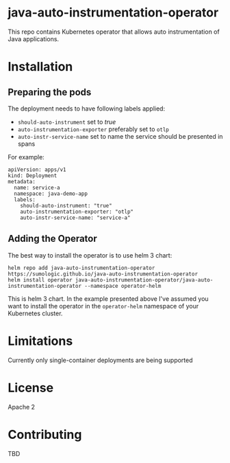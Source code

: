 # java-auto-instrumentation-operator

This repo contains Kubernetes operator that allows auto instrumentation of Java applications.

# Installation

## Preparing the pods

The deployment needs to have following labels applied:
* `should-auto-instrument` set to *true*
* `auto-instrumentation-exporter` preferably set to `otlp`
* `auto-instr-service-name` set to name the service should be presented in spans

For example:

```
apiVersion: apps/v1
kind: Deployment
metadata:
  name: service-a
  namespace: java-demo-app
  labels:
    should-auto-instrument: "true"
    auto-instrumentation-exporter: "otlp"
    auto-instr-service-name: "service-a"
```

## Adding the Operator

The best way to install the operator is to use helm 3 chart:
```shell script
helm repo add java-auto-instrumentation-operator https://sumologic.github.io/java-auto-instrumentation-operator
helm install operator java-auto-instrumentation-operator/java-auto-instrumentation-operator --namespace operator-helm
```
This is helm 3 chart.
In the example presented above I've assumed you want to install the operator in the `operator-helm` namespace
of your Kubernetes cluster.

# Limitations

Currently only single-container deployments are being supported

# License
Apache 2

# Contributing
TBD

